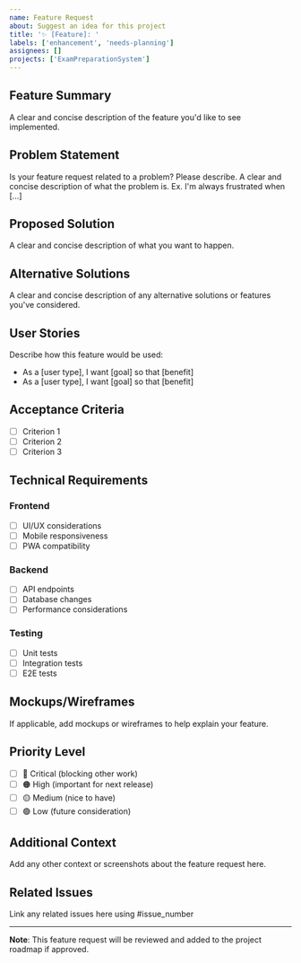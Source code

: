```yaml
---
name: Feature Request
about: Suggest an idea for this project
title: '✨ [Feature]: '
labels: ['enhancement', 'needs-planning']
assignees: []
projects: ['ExamPreparationSystem']
---
```


## Feature Summary
A clear and concise description of the feature you'd like to see implemented.

## Problem Statement
Is your feature request related to a problem? Please describe.
A clear and concise description of what the problem is. Ex. I'm always frustrated when [...]

## Proposed Solution
A clear and concise description of what you want to happen.

## Alternative Solutions
A clear and concise description of any alternative solutions or features you've considered.

## User Stories
Describe how this feature would be used:
- As a [user type], I want [goal] so that [benefit]
- As a [user type], I want [goal] so that [benefit]

## Acceptance Criteria
- [ ] Criterion 1
- [ ] Criterion 2
- [ ] Criterion 3

## Technical Requirements
### Frontend
- [ ] UI/UX considerations
- [ ] Mobile responsiveness
- [ ] PWA compatibility

### Backend
- [ ] API endpoints
- [ ] Database changes
- [ ] Performance considerations

### Testing
- [ ] Unit tests
- [ ] Integration tests
- [ ] E2E tests

## Mockups/Wireframes
If applicable, add mockups or wireframes to help explain your feature.

## Priority Level
- [ ] 🔴 Critical (blocking other work)
- [ ] 🟠 High (important for next release)
- [ ] 🟡 Medium (nice to have)
- [ ] 🟢 Low (future consideration)

## Additional Context
Add any other context or screenshots about the feature request here.

## Related Issues
Link any related issues here using #issue_number

---
**Note**: This feature request will be reviewed and added to the project roadmap if approved.